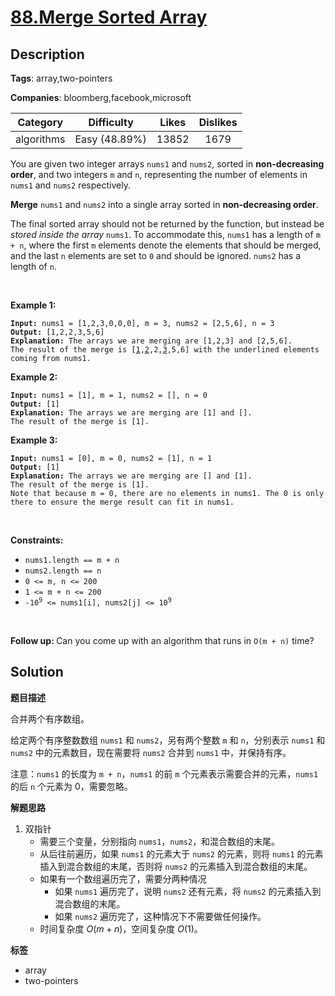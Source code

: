 # [88.Merge Sorted Array](https://leetcode.com/problems/merge-sorted-array/description/)

## Description

**Tags**: array,two-pointers

**Companies**: bloomberg,facebook,microsoft

|  Category  |  Difficulty   | Likes | Dislikes |
| :--------: | :-----------: | :---: | :------: |
| algorithms | Easy (48.89%) | 13852 |   1679   |

<p>You are given two integer arrays <code>nums1</code> and <code>nums2</code>, sorted in <strong>non-decreasing order</strong>, and two integers <code>m</code> and <code>n</code>, representing the number of elements in <code>nums1</code> and <code>nums2</code> respectively.</p>
<p><strong>Merge</strong> <code>nums1</code> and <code>nums2</code> into a single array sorted in <strong>non-decreasing order</strong>.</p>
<p>The final sorted array should not be returned by the function, but instead be <em>stored inside the array </em><code>nums1</code>. To accommodate this, <code>nums1</code> has a length of <code>m + n</code>, where the first <code>m</code> elements denote the elements that should be merged, and the last <code>n</code> elements are set to <code>0</code> and should be ignored. <code>nums2</code> has a length of <code>n</code>.</p>
<p>&nbsp;</p>
<p><strong class="example">Example 1:</strong></p>
<pre><code><strong>Input:</strong> nums1 = [1,2,3,0,0,0], m = 3, nums2 = [2,5,6], n = 3
<strong>Output:</strong> [1,2,2,3,5,6]
<strong>Explanation:</strong> The arrays we are merging are [1,2,3] and [2,5,6].
The result of the merge is [<u>1</u>,<u>2</u>,2,<u>3</u>,5,6] with the underlined elements coming from nums1.</code></pre>
<p><strong class="example">Example 2:</strong></p>
<pre><code><strong>Input:</strong> nums1 = [1], m = 1, nums2 = [], n = 0
<strong>Output:</strong> [1]
<strong>Explanation:</strong> The arrays we are merging are [1] and [].
The result of the merge is [1].</code></pre>
<p><strong class="example">Example 3:</strong></p>
<pre><code><strong>Input:</strong> nums1 = [0], m = 0, nums2 = [1], n = 1
<strong>Output:</strong> [1]
<strong>Explanation:</strong> The arrays we are merging are [] and [1].
The result of the merge is [1].
Note that because m = 0, there are no elements in nums1. The 0 is only there to ensure the merge result can fit in nums1.</code></pre>
<p>&nbsp;</p>
<p><strong>Constraints:</strong></p>
<ul>
  <li><code>nums1.length == m + n</code></li>
  <li><code>nums2.length == n</code></li>
  <li><code>0 &lt;= m, n &lt;= 200</code></li>
  <li><code>1 &lt;= m + n &lt;= 200</code></li>
  <li><code>-10<sup>9</sup> &lt;= nums1[i], nums2[j] &lt;= 10<sup>9</sup></code></li>
</ul>
<p>&nbsp;</p>
<p><strong>Follow up: </strong>Can you come up with an algorithm that runs in <code>O(m + n)</code> time?</p>

## Solution

**题目描述**

合并两个有序数组。

给定两个有序整数数组 `nums1` 和 `nums2`，另有两个整数 `m` 和 `n`，分别表示 `nums1` 和 `nums2` 中的元素数目，现在需要将 `nums2` 合并到 `nums1` 中，并保持有序。

注意：`nums1` 的长度为 `m + n`，`nums1` 的前 `m` 个元素表示需要合并的元素，`nums1` 的后 `n` 个元素为 0，需要忽略。

**解题思路**

1. 双指针
   - 需要三个变量，分别指向 `nums1`，`nums2`，和混合数组的末尾。
   - 从后往前遍历，如果 `nums1` 的元素大于 `nums2` 的元素，则将 `nums1` 的元素插入到混合数组的末尾，否则将 `nums2` 的元素插入到混合数组的末尾。
   - 如果有一个数组遍历完了，需要分两种情况
     - 如果 `nums1` 遍历完了，说明 `nums2` 还有元素，将 `nums2` 的元素插入到混合数组的末尾。
     - 如果 `nums2` 遍历完了，这种情况下不需要做任何操作。
   - 时间复杂度 $O(m+n)$，空间复杂度 $O(1)$。

**标签**

- array
- two-pointers

